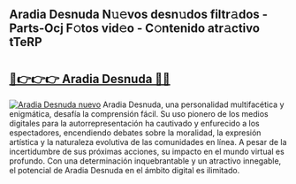 ## Aradia Desnuda N𝚞𝚎vos desn𝚞dos filtr𝚊dos - Parts-Ocj F𝚘tos vid𝚎o - C𝚘ntenido atr𝚊ctivo tTeRP

# <h2><a href="http://mb4b9y3.tromn.icu/?c=Aradia+Desnuda">🔗👉👉👉 Aradia Desnuda 🔗🔗</a></h2>

[![Aradia Desnuda nuevo](https://i.imgur.com/pEAQMta.gif)](http://mb4b9y3.tromn.icu/?c=Aradia+Desnuda)
Aradia Desnuda, una personalidad multifacética y enigmática, desafía la comprensión fácil. Su uso pionero de los medios digitales para la autorrepresentación ha cautivado y enfurecido a los espectadores, encendiendo debates sobre la moralidad, la expresión artística y la naturaleza evolutiva de las comunidades en línea. A pesar de la incertidumbre de sus próximas acciones, su impacto en el mundo virtual es profundo. Con una determinación inquebrantable y un atractivo innegable, el potencial de Aradia Desnuda en el ámbito digital es ilimitado.
